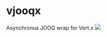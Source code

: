 # vjooqx
Asynchronus JOOQ wrap for Vert.x 
[![](https://jitpack.io/v/weery28/vjooqx.svg)](https://jitpack.io/#weery28/vjooqx)
